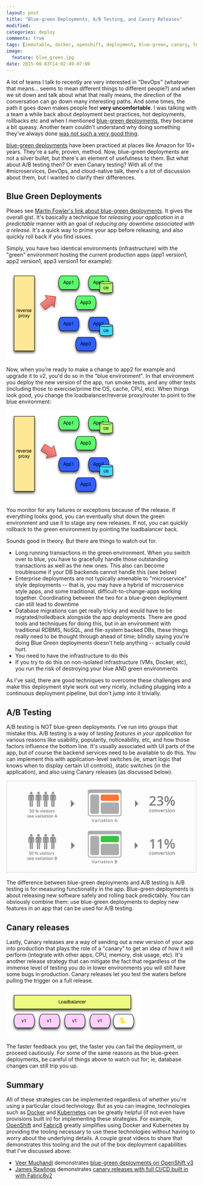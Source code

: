 ```yaml
---
layout: post
title: "Blue-green Deployments, A/B Testing, and Canary Releases"
modified:
categories: deploy
comments: true
tags: [immutable, docker, openshift, deployment, blue-green, canary, testing, popular]
image:
  feature: blue_green.jpg
date: 2015-08-03T14:02:49-07:00
---
```


A lot of teams I talk to recently are very interested in "DevOps" (whatever that means... seems to mean different things to different people?) and when we sit down and talk about what that really means, the direction of the conversation can go down many interesting paths. And some times, the path it goes down makes people feel **very uncomfortable**.  I was talking with a team a while back about deployment best practices, hot deployments, rollbacks etc and when I mentioned [blue-green deployments][bgd], they became a bit queasy. Another team couldn't understand why doing something they've always done [was not such a very good thing][immutable]. 
 
[blue-green deployments][bgd] have been practiced at places like Amazon for 10+ years. They're a safe, proven, method. Now, blue-green deployments are not a silver bullet, but there's an element of usefulness to them. But what about A/B testing then? Or even Canary testing? With all of the #microservices, DevOps, and cloud-native talk, there's a lot of discussion about them, but I wanted to clarify their differences.

## Blue Green Deployments
Pleaes see [Martin Fowler's link about blue-green deployments][bgd]. It gives the overall gist. It's basically a technique for *releasing your application in a predictable* manner with an goal of *reducing any downtime associated with a release*. It's a quick way to prime your app before releasing, and also quickly roll back if you find issues. 

Simply, you have two identical environments (infrastructure) with the "green" environment hosting the current production apps (app1 version1, app2 version1, app3 version1 for example):

![green deployment](/images/greendeployment.png)

Now, when you're ready to make a change to app2 for example and upgrade it to v2, you'd do so in the "blue environment". In that environment you deploy the new version of the app, run smoke tests, and any other tests (including those to exercise/prime the OS, cache, CPU, etc). When things look good, you change the loadbalancer/reverse proxy/router to point to the blue environment:

![green deployment](/images/bluedeployment.png)

You monitor for any failures or exceptions because of the release. If everything looks good, you can eventually shut down the green environment and use it to stage any new releases. If not, you can quickly rollback to the green environment by pointing the loadbalancer back. 

Sounds good in theory. But there are things to watch out for.

* Long running transactions in the green environment. When you switch over to blue, you have to gracefully handle those outstanding transactions as well as the new ones. This also can become troublesome if your DB backends cannot handle this (see below)
* Enterprise deployments are not typically amenable to "microservice" style deployments -- that is, you may have a hybrid of microservice style apps, and some traditional, difficult-to-change-apps working together. Coordinating between the two for a blue-green deployment can still lead to downtime
* Database migrations can get really tricky and would have to be migrated/rolledback alongside the app deployments. There are good tools and techniques for doing this, but in an environment with traditional RDBMS, NoSQL, and file-system backed DBs, these things really need to be thought through ahead of time; blindly saying you're doing Blue Green deployments doesn't help anything -- actually could hurt.
* You need to have the infrastructure to do this
* If you try to do this on non-isolated infrastructure (VMs, Docker, etc), you run the risk of destroying your blue AND green environments


As I've said, there are good techniques to overcome these challenges and make this deployment style work out very nicely, including plugging into a continuous deployment pipeline, but don't jump into it trivially.

## A/B Testing
A/B testing is NOT blue-green deployments. I've run into groups that mistake this. A/B testing is a way of *testing features in your application* for various reasons like usability, popularity, noticeability, etc, and how those factors influence the bottom line. It's usually associated with UI parts of the app, but of course the backend services need to be available to do this. You can implement this with application-level switches (ie, smart logic that knows when to display certain UI controls), static switches (in the application), and also using Canary releases (as discussed below). 

![green deployment](/images/abtesting.png)

The difference between blue-green deployments and A/B testing is A/B testing is for measuring functionality in the app. Blue-green deployments is about releasing new software safely and rolling back predictably. You can obviously combine them: use blue-green deployments to deploy new features in an app that can be used for A/B testing.


## Canary releases
Lastly, Canary releases are a way of sending out a new version of your app into production that plays the role of a "canary" to get an idea of how it will perform (integrate with other apps, CPU, memory, disk usage, etc). It's another release strategy that can mitigate the fact that regardless of the immense level of testing you do in lower environments you will still have some bugs in production. Canary releases let you test the waters before pulling the trigger on a full release. 

![green deployment](/images/canarydeployment.png)

The faster feedback you get, the faster you can fail the deployment, or proceed cautiously. For some of the same reasons as the blue-green deployments, be careful of things above to watch out for; ie, database changes can still trip you up.  

## Summary
All of these strategies can be implemented regardless of whether you're using a particular cloud technology. But as you can imagine, technologies such as [Docker](https://registry.hub.docker.com) and [Kubernetes](https://registry.hub.docker.com) can be greatly helpful (if not even have provisions built in) for implementing these strategies. For example, [OpenShift](https://enterprise.openshift.com) and [Fabric8](http://fabric8.io) greatly simplifies using Docker and Kubernetes by providing the tooling necessary to use these technologies without having to worry about the underlying details. A couple great videos to share that demonstrates this tooling and the out of the box deployment capabilities that I've discussed above:

* [Veer Muchandi][veer] demonstrates [blue-green deployments on OpenShift v3][bgdopenshift]
* [James Rawlings][jrawlings] demonstrates [canary releases with full CI/CD built in with Fabric8v2][fabric8canary]

[fabric8canary]: https://medium.com/fabric8-io/continuous-delivery-with-fabric8-d3c7cad76954
[bgdopenshift]: https://blog.openshift.com/openshift-3-demo-part-10-blue-green-deployments/
[veer]: https://twitter.com/veermuchandi
[jrawlings]: https://twitter.com/jdrawlings
[bgd]: http://martinfowler.com/bliki/BlueGreenDeployment.html
[immutable]: http://blog.christianposta.com/immutable/immutable-infrastructure-and-the-jvm-part-i/